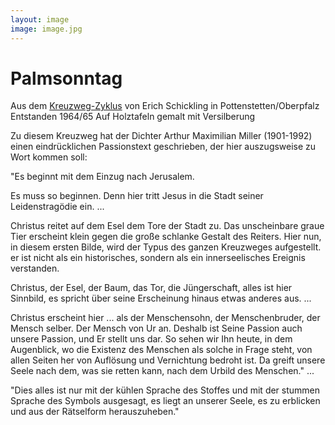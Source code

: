 ```yaml
---
layout: image
image: image.jpg
---
```


# Palmsonntag

Aus dem [Kreuzweg-Zyklus](/werke/kirchen/pottenstetten/) von Erich Schickling in Pottenstetten/Oberpfalz
Entstanden 1964/65
Auf Holztafeln gemalt mit Versilberung

Zu diesem Kreuzweg hat der Dichter Arthur Maximilian Miller (1901-1992) einen eindrücklichen Passionstext geschrieben, der hier auszugsweise zu Wort kommen soll:

"Es beginnt mit dem Einzug nach Jerusalem.

Es muss so beginnen. Denn hier tritt Jesus in die Stadt seiner Leidenstragödie ein. 
...  
  
Christus reitet auf dem Esel dem Tore der Stadt zu. Das unscheinbare graue Tier erscheint klein gegen die große schlanke Gestalt des Reiters. Hier nun, in diesem ersten Bilde, wird der Typus des ganzen Kreuzweges aufgestellt. er ist nicht als ein historisches, sondern als ein innerseelisches Ereignis verstanden.
  
Christus, der Esel, der Baum, das Tor, die Jüngerschaft, alles ist hier Sinnbild, es spricht über seine Erscheinung hinaus etwas anderes aus.
...  
   
Christus erscheint hier ... als der Menschensohn, der Menschenbruder, der Mensch selber. Der Mensch von Ur an. Deshalb ist Seine Passion auch unsere Passion, und Er stellt uns dar. So sehen wir Ihn heute, in dem Augenblick, wo die Existenz des Menschen als solche in Frage steht, von allen Seiten her von Auflösung und Vernichtung bedroht ist. Da greift unsere Seele nach dem, was sie retten kann, nach dem Urbild des Menschen."
... 
    
"Dies alles ist nur mit der kühlen Sprache des Stoffes und mit der stummen Sprache des Symbols ausgesagt, es liegt an unserer Seele, es zu erblicken und aus der Rätselform herauszuheben."



